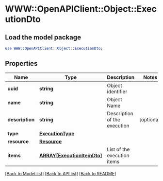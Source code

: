 # WWW::OpenAPIClient::Object::ExecutionDto

## Load the model package
```perl
use WWW::OpenAPIClient::Object::ExecutionDto;
```

## Properties
Name | Type | Description | Notes
------------ | ------------- | ------------- | -------------
**uuid** | **string** | Object identifier | 
**name** | **string** | Object Name | 
**description** | **string** | Description of the execution | [optional] 
**type** | [**ExecutionType**](ExecutionType.md) |  | 
**resource** | [**Resource**](Resource.md) |  | 
**items** | [**ARRAY[ExecutionItemDto]**](ExecutionItemDto.md) | List of the execution items | 

[[Back to Model list]](../README.md#documentation-for-models) [[Back to API list]](../README.md#documentation-for-api-endpoints) [[Back to README]](../README.md)


